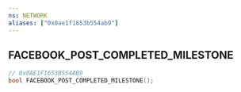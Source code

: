 ```yaml
---
ns: NETWORK
aliases: ["0x0ae1f1653b554ab9"]
---
```

## FACEBOOK_POST_COMPLETED_MILESTONE

```c
// 0x0AE1F1653B554AB9
bool FACEBOOK_POST_COMPLETED_MILESTONE();
```
